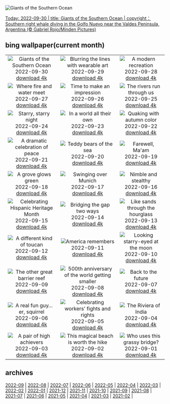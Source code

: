 ![Giants of the Southern Ocean](https://cn.bing.com/th?id=OHR.EubalaenaAustralis_EN-US7949014397_UHD.jpg&w=1000)

[Today: 2022-09-30 | title: Giants of the Southern Ocean | copyright：Southern right whale diving in the Golfo Nuevo near the Valdes Peninsula, Argentina (© Gabriel Rojo/Minden Pictures)](https://cn.bing.com/th?id=OHR.EubalaenaAustralis_EN-US7949014397_UHD.jpg)

## bing wallpaper(current month)

|  |  |  |
| :----: | :----: | :----: |
| ![Giants of the Southern Ocean](https://cn.bing.com/th?id=OHR.EubalaenaAustralis_EN-US7949014397_UHD.jpg&pid=hp&w=384&h=216&rs=1&c=4) <br/>2022-09-30 [download 4k](https://cn.bing.com/th?id=OHR.EubalaenaAustralis_EN-US7949014397_UHD.jpg)| ![Blurring the lines with wearable art](https://cn.bing.com/th?id=OHR.InfiniD_EN-US7855471603_UHD.jpg&pid=hp&w=384&h=216&rs=1&c=4) <br/>2022-09-29 [download 4k](https://cn.bing.com/th?id=OHR.InfiniD_EN-US7855471603_UHD.jpg)| ![A modern recreation](https://cn.bing.com/th?id=OHR.FosterCoveredBridge_EN-US7763700078_UHD.jpg&pid=hp&w=384&h=216&rs=1&c=4) <br/>2022-09-28 [download 4k](https://cn.bing.com/th?id=OHR.FosterCoveredBridge_EN-US7763700078_UHD.jpg)|
| ![Where fire and water meet](https://cn.bing.com/th?id=OHR.YellowstoneUGB_EN-US7573964019_UHD.jpg&pid=hp&w=384&h=216&rs=1&c=4) <br/>2022-09-27 [download 4k](https://cn.bing.com/th?id=OHR.YellowstoneUGB_EN-US7573964019_UHD.jpg)| ![Time to make an impression](https://cn.bing.com/th?id=OHR.SusitnaRiver_EN-US7154675950_UHD.jpg&pid=hp&w=384&h=216&rs=1&c=4) <br/>2022-09-26 [download 4k](https://cn.bing.com/th?id=OHR.SusitnaRiver_EN-US7154675950_UHD.jpg)| ![The rivers run through us](https://cn.bing.com/th?id=OHR.AmazonMangroves_EN-US7068770726_UHD.jpg&pid=hp&w=384&h=216&rs=1&c=4) <br/>2022-09-25 [download 4k](https://cn.bing.com/th?id=OHR.AmazonMangroves_EN-US7068770726_UHD.jpg)|
| ![Starry, starry night](https://cn.bing.com/th?id=OHR.DarkSkyAcadia_EN-US6966527964_UHD.jpg&pid=hp&w=384&h=216&rs=1&c=4) <br/>2022-09-24 [download 4k](https://cn.bing.com/th?id=OHR.DarkSkyAcadia_EN-US6966527964_UHD.jpg)| ![In a world all their own](https://cn.bing.com/th?id=OHR.GoldenJellyfish_EN-US6743816471_UHD.jpg&pid=hp&w=384&h=216&rs=1&c=4) <br/>2022-09-23 [download 4k](https://cn.bing.com/th?id=OHR.GoldenJellyfish_EN-US6743816471_UHD.jpg)| ![Quaking with autumn color](https://cn.bing.com/th?id=OHR.LastDollarRoad_EN-US7923638318_UHD.jpg&pid=hp&w=384&h=216&rs=1&c=4) <br/>2022-09-22 [download 4k](https://cn.bing.com/th?id=OHR.LastDollarRoad_EN-US7923638318_UHD.jpg)|
| ![A dramatic celebration of peace](https://cn.bing.com/th?id=OHR.PWPeaceDoves_EN-US7797522376_UHD.jpg&pid=hp&w=384&h=216&rs=1&c=4) <br/>2022-09-21 [download 4k](https://cn.bing.com/th?id=OHR.PWPeaceDoves_EN-US7797522376_UHD.jpg)| ![Teddy bears of the sea](https://cn.bing.com/th?id=OHR.SitkaOtters_EN-US7714053956_UHD.jpg&pid=hp&w=384&h=216&rs=1&c=4) <br/>2022-09-20 [download 4k](https://cn.bing.com/th?id=OHR.SitkaOtters_EN-US7714053956_UHD.jpg)| ![Farewell, Ma'am](https://cn.bing.com/th?id=OHR.QueenFuneral_EN-US7710269016_UHD.jpg&pid=hp&w=384&h=216&rs=1&c=4) <br/>2022-09-19 [download 4k](https://cn.bing.com/th?id=OHR.QueenFuneral_EN-US7710269016_UHD.jpg)|
| ![A grove glows green](https://cn.bing.com/th?id=OHR.ArashiyamaBamboo_EN-US7569665443_UHD.jpg&pid=hp&w=384&h=216&rs=1&c=4) <br/>2022-09-18 [download 4k](https://cn.bing.com/th?id=OHR.ArashiyamaBamboo_EN-US7569665443_UHD.jpg)| ![Swinging over Munich](https://cn.bing.com/th?id=OHR.Wellenflug_EN-US7380614960_UHD.jpg&pid=hp&w=384&h=216&rs=1&c=4) <br/>2022-09-17 [download 4k](https://cn.bing.com/th?id=OHR.Wellenflug_EN-US7380614960_UHD.jpg)| ![Nimble and stealthy](https://cn.bing.com/th?id=OHR.PianePuma_EN-US7221521942_UHD.jpg&pid=hp&w=384&h=216&rs=1&c=4) <br/>2022-09-16 [download 4k](https://cn.bing.com/th?id=OHR.PianePuma_EN-US7221521942_UHD.jpg)|
| ![Celebrating Hispanic Heritage Month](https://cn.bing.com/th?id=OHR.BuffaloMural_EN-US7123580117_UHD.jpg&pid=hp&w=384&h=216&rs=1&c=4) <br/>2022-09-15 [download 4k](https://cn.bing.com/th?id=OHR.BuffaloMural_EN-US7123580117_UHD.jpg)| ![Bridging the gap two ways](https://cn.bing.com/th?id=OHR.MarbleCanyon_EN-US7056773172_UHD.jpg&pid=hp&w=384&h=216&rs=1&c=4) <br/>2022-09-14 [download 4k](https://cn.bing.com/th?id=OHR.MarbleCanyon_EN-US7056773172_UHD.jpg)| ![Like sands through the hourglass](https://cn.bing.com/th?id=OHR.GSDNPest_EN-US6985335988_UHD.jpg&pid=hp&w=384&h=216&rs=1&c=4) <br/>2022-09-13 [download 4k](https://cn.bing.com/th?id=OHR.GSDNPest_EN-US6985335988_UHD.jpg)|
| ![A different kind of toucan](https://cn.bing.com/th?id=OHR.Aracari_EN-US6920359857_UHD.jpg&pid=hp&w=384&h=216&rs=1&c=4) <br/>2022-09-12 [download 4k](https://cn.bing.com/th?id=OHR.Aracari_EN-US6920359857_UHD.jpg)| ![America remembers](https://cn.bing.com/th?id=OHR.SOLHalfStaff_EN-US6710129226_UHD.jpg&pid=hp&w=384&h=216&rs=1&c=4) <br/>2022-09-11 [download 4k](https://cn.bing.com/th?id=OHR.SOLHalfStaff_EN-US6710129226_UHD.jpg)| ![Looking starry-eyed at the moon](https://cn.bing.com/th?id=OHR.KLMidAutumn_EN-US6642842911_UHD.jpg&pid=hp&w=384&h=216&rs=1&c=4) <br/>2022-09-10 [download 4k](https://cn.bing.com/th?id=OHR.KLMidAutumn_EN-US6642842911_UHD.jpg)|
| ![The other great barrier reef](https://cn.bing.com/th?id=OHR.BHNMBelize_EN-US6404020386_UHD.jpg&pid=hp&w=384&h=216&rs=1&c=4) <br/>2022-09-09 [download 4k](https://cn.bing.com/th?id=OHR.BHNMBelize_EN-US6404020386_UHD.jpg)| ![500th anniversary of the world getting smaller](https://cn.bing.com/th?id=OHR.CircumnavigationAnni_EN-US9635067459_UHD.jpg&pid=hp&w=384&h=216&rs=1&c=4) <br/>2022-09-08 [download 4k](https://cn.bing.com/th?id=OHR.CircumnavigationAnni_EN-US9635067459_UHD.jpg)| ![Back to the future](https://cn.bing.com/th?id=OHR.MuseudoAmanha_EN-US9576177041_UHD.jpg&pid=hp&w=384&h=216&rs=1&c=4) <br/>2022-09-07 [download 4k](https://cn.bing.com/th?id=OHR.MuseudoAmanha_EN-US9576177041_UHD.jpg)|
| ![A real fun guy…er, squirrel](https://cn.bing.com/th?id=OHR.SquirrelMushroom_EN-US8955570535_UHD.jpg&pid=hp&w=384&h=216&rs=1&c=4) <br/>2022-09-06 [download 4k](https://cn.bing.com/th?id=OHR.SquirrelMushroom_EN-US8955570535_UHD.jpg)| ![Celebrating workers' fights and rights](https://cn.bing.com/th?id=OHR.GastoniaParade_EN-US8873564493_UHD.jpg&pid=hp&w=384&h=216&rs=1&c=4) <br/>2022-09-05 [download 4k](https://cn.bing.com/th?id=OHR.GastoniaParade_EN-US8873564493_UHD.jpg)| ![The Riviera of India](https://cn.bing.com/th?id=OHR.ArambolBeach_EN-US7908449198_UHD.jpg&pid=hp&w=384&h=216&rs=1&c=4) <br/>2022-09-04 [download 4k](https://cn.bing.com/th?id=OHR.ArambolBeach_EN-US7908449198_UHD.jpg)|
| ![A pair of high achievers](https://cn.bing.com/th?id=OHR.MalaysiaTwinTowers_EN-US7848703415_UHD.jpg&pid=hp&w=384&h=216&rs=1&c=4) <br/>2022-09-03 [download 4k](https://cn.bing.com/th?id=OHR.MalaysiaTwinTowers_EN-US7848703415_UHD.jpg)| ![This magical beach is worth the hike](https://cn.bing.com/th?id=OHR.SeitanLimania_EN-US5452823219_UHD.jpg&pid=hp&w=384&h=216&rs=1&c=4) <br/>2022-09-02 [download 4k](https://cn.bing.com/th?id=OHR.SeitanLimania_EN-US5452823219_UHD.jpg)| ![Who uses this grassy bridge?](https://cn.bing.com/th?id=OHR.WildlifeCrossing_EN-US7691052130_UHD.jpg&pid=hp&w=384&h=216&rs=1&c=4) <br/>2022-09-01 [download 4k](https://cn.bing.com/th?id=OHR.WildlifeCrossing_EN-US7691052130_UHD.jpg)|

## archives

[2022-09](https://github.com/acc8226/bing-wallpaper/tree/main/archives/2022-09.md) | [2022-08](https://github.com/acc8226/bing-wallpaper/tree/main/archives/2022-08.md) | [2022-07](https://github.com/acc8226/bing-wallpaper/tree/main/archives/2022-07.md) | [2022-06](https://github.com/acc8226/bing-wallpaper/tree/main/archives/2022-06.md) | [2022-05](https://github.com/acc8226/bing-wallpaper/tree/main/archives/2022-05.md) | [2022-04](https://github.com/acc8226/bing-wallpaper/tree/main/archives/2022-04.md) | [2022-03](https://github.com/acc8226/bing-wallpaper/tree/main/archives/2022-03.md) | [2022-02](https://github.com/acc8226/bing-wallpaper/tree/main/archives/2022-02.md) |
[2022-01](https://github.com/acc8226/bing-wallpaper/tree/main/archives/2022-01.md) | [2021-12](https://github.com/acc8226/bing-wallpaper/tree/main/archives/2021-12.md) | [2021-11](https://github.com/acc8226/bing-wallpaper/tree/main/archives/2021-11.md) | [2021-10](https://github.com/acc8226/bing-wallpaper/tree/main/archives/2021-10.md) | [2021-09](https://github.com/acc8226/bing-wallpaper/tree/main/archives/2021-09.md) | [2021-08](https://github.com/acc8226/bing-wallpaper/tree/main/archives/2021-08.md) | [2021-07](https://github.com/acc8226/bing-wallpaper/tree/main/archives/2021-07.md) | [2021-06](https://github.com/acc8226/bing-wallpaper/tree/main/archives/2021-06.md) |
[2021-05](https://github.com/acc8226/bing-wallpaper/tree/main/archives/2021-05.md) | [2021-04](https://github.com/acc8226/bing-wallpaper/tree/main/archives/2021-04.md) | [2021-03](https://github.com/acc8226/bing-wallpaper/tree/main/archives/2021-03.md) | [2021-02](https://github.com/acc8226/bing-wallpaper/tree/main/archives/2021-02.md) |
